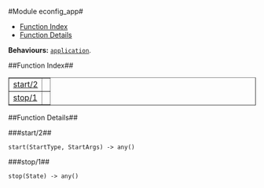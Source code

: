 

#Module econfig_app#
* [Function Index](#index)
* [Function Details](#functions)






__Behaviours:__ [`application`](application.md).<a name="index"></a>

##Function Index##


<table width="100%" border="1" cellspacing="0" cellpadding="2" summary="function index"><tr><td valign="top"><a href="#start-2">start/2</a></td><td></td></tr><tr><td valign="top"><a href="#stop-1">stop/1</a></td><td></td></tr></table>


<a name="functions"></a>

##Function Details##

<a name="start-2"></a>

###start/2##




`start(StartType, StartArgs) -> any()`

<a name="stop-1"></a>

###stop/1##




`stop(State) -> any()`

